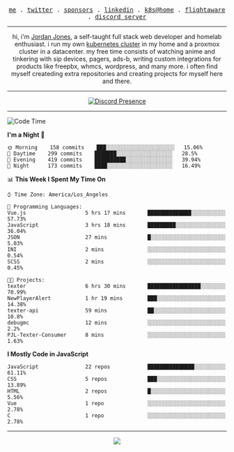 <p align="center">
  <samp>
    <a href="https://jordanjones.org/">me</a> .
    <a href="https://twitter.com/kashalls">twitter</a> .
    <a href="https://github.com/sponsors/kashalls">sponsors</a> .
    <a href="https://linkedin.com/in/jordpjones">linkedin</a> .
    <a href="https://github.com/kashalls/home-cluster">k8s@home</a> .
    <a href="https://flightaware.com/adsb/stats/user/kashalls">flightaware</a> .
    <a href="https://discord.gg/ctgrp8k">discord server</a>
  </samp>
</p>

---

<p align="center">hi, i'm <a href="https://jordanjones.org/">Jordan Jones</a>, a self-taught full stack web developer and homelab enthusiast. i run my own <a href="https://github.com/kashalls/home-cluster">kubernetes cluster</a> in my home and a proxmox cluster in a datacenter. my free time consists of watching anime and tinkering with sip devices, pagers, ads-b, writing custom integrations for products like freepbx, whmcs, wordpress, and many more. i often find myself createding extra repositories and creating projects for myself here and there. </p>

---
<div align="center">

[![Discord Presence](https://lanyard.cnrad.dev/api/201077739589992448)](https://discord.com/users/201077739589992448)

</div>

---

<!--START_SECTION:waka-->
![Code Time](http://img.shields.io/badge/Code%20Time-1%2C067%20hrs%2044%20mins-blue)

**I'm a Night 🦉** 

```text
🌞 Morning    158 commits    ███░░░░░░░░░░░░░░░░░░░░░░   15.06% 
🌆 Daytime    299 commits    ███████░░░░░░░░░░░░░░░░░░   28.5% 
🌃 Evening    419 commits    ██████████░░░░░░░░░░░░░░░   39.94% 
🌙 Night      173 commits    ████░░░░░░░░░░░░░░░░░░░░░   16.49%

```


📊 **This Week I Spent My Time On** 

```text
⌚︎ Time Zone: America/Los_Angeles

💬 Programming Languages: 
Vue.js                   5 hrs 17 mins       ██████████████░░░░░░░░░░░   57.73% 
JavaScript               3 hrs 18 mins       █████████░░░░░░░░░░░░░░░░   36.04% 
JSON                     27 mins             █░░░░░░░░░░░░░░░░░░░░░░░░   5.03% 
INI                      2 mins              ░░░░░░░░░░░░░░░░░░░░░░░░░   0.54% 
SCSS                     2 mins              ░░░░░░░░░░░░░░░░░░░░░░░░░   0.45%

🐱‍💻 Projects: 
texter                   6 hrs 30 mins       █████████████████░░░░░░░░   70.99% 
NewPlayerAlert           1 hr 19 mins        ███░░░░░░░░░░░░░░░░░░░░░░   14.38% 
texter-api               59 mins             ██░░░░░░░░░░░░░░░░░░░░░░░   10.8% 
debugmc                  12 mins             ░░░░░░░░░░░░░░░░░░░░░░░░░   2.2% 
PJL-Texter-Consumer      8 mins              ░░░░░░░░░░░░░░░░░░░░░░░░░   1.63%

```

**I Mostly Code in JavaScript** 

```text
JavaScript               22 repos            ███████████████░░░░░░░░░░   61.11% 
CSS                      5 repos             ███░░░░░░░░░░░░░░░░░░░░░░   13.89% 
HTML                     2 repos             █░░░░░░░░░░░░░░░░░░░░░░░░   5.56% 
Vue                      1 repo              ░░░░░░░░░░░░░░░░░░░░░░░░░   2.78% 
C                        1 repo              ░░░░░░░░░░░░░░░░░░░░░░░░░   2.78%

```



<!--END_SECTION:waka-->

---

<p align="center">
  <a href="https://github.com/sponsors/kashalls">
    <img src='https://cdn.jsdelivr.net/gh/kashalls/kashalls/sponsors/sponsors.svg'/>
  </a>
</p>
